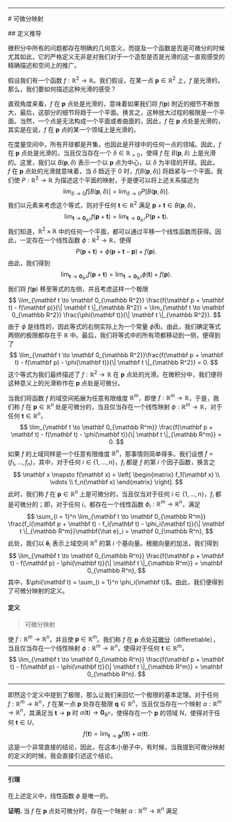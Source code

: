 <hr
	id = "artInfo"
	lang = "zh"
>
# 可微分映射

## 定义推导

微积分中所有的问题都存在明确的几何意义，而提及一个函数是否是可微分的时候尤其如此，它的严格定义无非是对我们对于一个造型是否是光滑的这一直观感受的精确描述和空间上的推广。

假设我们有一个函数 $f: \mathbb R^2 \to \mathbb R$。我们假设，在某一点 $\mathbf p \in \mathbb R^2$ 上，$f$ 是光滑的，那么，我们要如何描述这种光滑的感受？

直观角度来看，$f$ 在 $\mathbf p$ 点处是光滑的，意味着如果我们将 $f(\mathbf p)$ 附近的细节不断放大，最后，这部分的细节将趋于一个平面。换言之，这种放大过程的极限是一个平面。当然，一个点是无法构成一个平面或者曲面的，因此，$f$ 在 $\mathbf p$ 点处是光滑的，其实是在说，$f$ 在 $\mathbf p$ 点的某一个领域上是光滑的。

在度量空间中，所有开球都是开集，也因此是开球中的任何一点的领域。因此，$f$ 在 $\mathbf p$ 点处是光滑的，当且仅当存在一个 $\delta \in \mathbb R_{> 0}$，使得 $f$ 在 $B(\mathbf p, \delta)$ 上是光滑的。这里，我们以 $B(\mathbf p, \delta)$ 表示一个以 $\mathbf p$ 点为中心，以 $\delta$ 为半径的开球。因此，$f$ 在 $\mathbf p$ 点处的光滑就意味着，当 $\delta$ 趋近于 $0$ 时，$f[B(\mathbf p, \delta)]$ 将趋紧与一个平面。我们使 $P: \mathbb R^2 \to \mathbb R$ 为描述这个平面的映射，于是便可以将上述关系描述为
$$
\lim_{\delta \to 0}f[B(\mathbf p, \delta)] = \lim_{\delta \to 0} P[B(\mathbf p, \delta)].
$$
我们以元素来考虑这个等式，则对于任何 $\mathbf t \in \mathbb R^2$ 满足 $\mathbf p + \mathbf t \in B(\mathbf p, \delta)$，
$$
\lim_{\mathbf t \to \mathbf 0_{\mathbb R^2}} f(\mathbf p + \mathbf t) = \lim_{\mathbf t \to \mathbf 0_{\mathbb R^2}} P(\mathbf p + \mathbf t).
$$
我们知道，$\mathbb R^2 \times \mathbb R$ 中的任何一个平面，都可以通过平移一个线性函数而获得。因此，一定存在一个线性函数 $\phi:\mathbb R^2 \to \mathbb R$，使得
$$
P(\mathbf p + \mathbf t) = \phi(\mathbf p + \mathbf t - \mathbf p) + f(\mathbf p) .
$$
由此，我们得到
$$
\lim_{\mathbf t \to \mathbf 0_{\mathbb R^2}} f(\mathbf p + \mathbf t) = \lim_{\mathbf t \to \mathbf 0_{\mathbb R^2}} \phi(\mathbf t) + f(\mathbf p).
$$
我们将 $f(\mathbf p)$ 移至等式的左侧，并且考虑这样一个极限
$$
\lim_{\mathbf t \to \mathbf 0_{\mathbb R^2}} \frac{f(\mathbf p + \mathbf t) - f(\mathbf p)}{\| \mathbf t \|_{\mathbb R^2}} = \lim_{\mathbf t \to \mathbf 0_{\mathbb R^2}} \frac{\phi(\mathbf t)}{\| \mathbf t \|_{\mathbb R^2}}.
$$
由于 $\phi$ 是线性的，因此等式的右侧实际上为一个常量 $\phi(\mathbf{\hat t})$。由此，我们确定等式两侧的极限都存在于 $\mathbb R$ 中。最后，我们将等式中的所有项都移动到一侧，便得到了
$$
\lim_{\mathbf t \to \mathbf 0_{\mathbb R^2}}\frac{f(\mathbf p + \mathbf t) - f(\mathbf p) - \phi(\mathbf t)}{\| \mathbf t \|_{\mathbb R^2}} = 0.
$$
这个等式为我们最终描述了 $f:\mathbb R^2 \to \mathbb R$ 在 $\mathbf p$ 点处的光滑。在微积分中，我们便将这种意义上的光滑称作在 $\mathbf p$ 点处是可微分。

当我们将函数 $f$ 的域空间拓展为任意有限维度 $\mathbb R^m$，即使 $f: \mathbb R^m \to \mathbb R$，于是，我们称 $f$ 在 $\mathbf p \in \mathbb R^n$ 处是可微分的，当且仅当存在一个线性映射 $\phi: \mathbb R^m \to \mathbb R$，对于任何 $\mathbf t \in \mathbb R^n$，
$$
\lim_{\mathbf t \to \mathbf 0_{\mathbb R^m}} \frac{f(\mathbf p + \mathbf t) - f(\mathbf t) - \phi(\mathbf t)}{\| \mathbf t \|_{\mathbb R^m}} = 0.
$$
如果 $f$ 的上域同样是一个任意有限维度 $\mathbb R^n$，那事情则简单得多。我们设想 $f = (f_1, \ldots, f_n)$，其中，对于任何 $i \in \{1, \ldots, n\}$，$f_i$ 都是 $f$ 的第 $i$ 个因子函数，换言之
$$
\mathbf x \mapsto f(\mathbf x) =
\left[
\begin{matrix}
f_1(\mathbf x) \\
\vdots \\
f_n(\mathbf x)
\end{matrix}
\right].
$$
此时，我们称 $f$ 在 $\mathbf p \in \mathbb R^n$ 上是可微分的，当且仅当对于任何 $i \in \{1, \ldots, n\}$，$f_i$ 都是可微分的；即，对于任何 $i$，都存在一个线性函数 $\phi_i:\mathbb R^m \to \mathbb R^n$，满足
$$
\sum_{i = 1}^n \lim_{\mathbf t \to \mathbf 0_{\mathbb R^m}} \frac{f_i(\mathbf p + \mathbf t) - f_i(\mathbf t) - \phi_i(\mathbf t)}{\| \mathbf t \|_{\mathbb R^m}}\mathbf{\hat e}_i = \mathbf 0_{\mathbb R^n},
$$
此处，我们以 $\mathbf{\hat e}_i$ 表示上域空间 $\mathbb R^n$ 的第 $i$ 个基向量。根据向量的加法，我们得到
$$
\lim_{\mathbf t \to \mathbf 0_{\mathbb R^n}} \frac{f(\mathbf p + \mathbf t) - f(\mathbf p) - \phi(\mathbf t)}{\| \mathbf t \|_{\mathbb R^m}} = \mathbf 0_{\mathbb R^n},
$$
其中，$\phi(\mathbf t) = \sum_{i = 1}^n \phi_i(\mathbf t)$。由此，我们便得到了可微分映射的定义。

#### 定义

> 可微分映射

使 $f: \mathbb R^m \to \mathbb R^n$，并且使 $\mathbf p \in \mathbb R^m$。我们称 $f$ 在 $\mathbf p$ 点处<u>可微分</u>（differetiable），当且仅当存在一个线性映射 $\phi: \mathbb R^m \to \mathbb R^n$，使得对于任何 $\mathbf t \in \mathbb R^m$，
$$
\lim_{\mathbf t \to \mathbf 0_{\mathbb R^n}} \frac{f(\mathbf p + \mathbf t) - f(\mathbf p) - \phi(\mathbf t)}{\| \mathbf t \|_{\mathbb R^m}} = \mathbf 0_{\mathbb R^n}.
$$

---

即然这个定义中提到了极限，那么让我们来回忆一个极限的基本定理。对于任何 $f: \mathbb R^m \to \mathbb R^n$，$f$ 在某一点 $\mathbf p$ 处存在极限 $\mathbf q \in \mathbb R^n$，当且仅当存在一个映射 $\alpha: \mathbb R^m \to \mathbb R^n$，其满足当 $\mathbf t \to \mathbf p$ 时 $\alpha(\mathbf t) \to \mathbf 0_{\mathbb R^n}$，使得存在一个 $\mathbf p$ 的领域 $N$，使得对于任何 $\mathbf t \in U$，
$$
f(\mathbf t) = \lim_{\mathbf t \to \mathbf p} f(\mathbf t) + \alpha(\mathbf t).
$$
这是一个非常直接的结论，因此，在这本小册子中，有时候，当我提到可微分映射的定义的时候，我会直接引述这个结论。

---

#### 引理

在上述定义中，线性函数 $\phi$ 是唯一的。

**证明.** 当 $f$ 在 $\mathbf p$ 点处可微分时，存在一个映射 $\alpha: \mathbb R^m \to \mathbb R^n$ 满足

